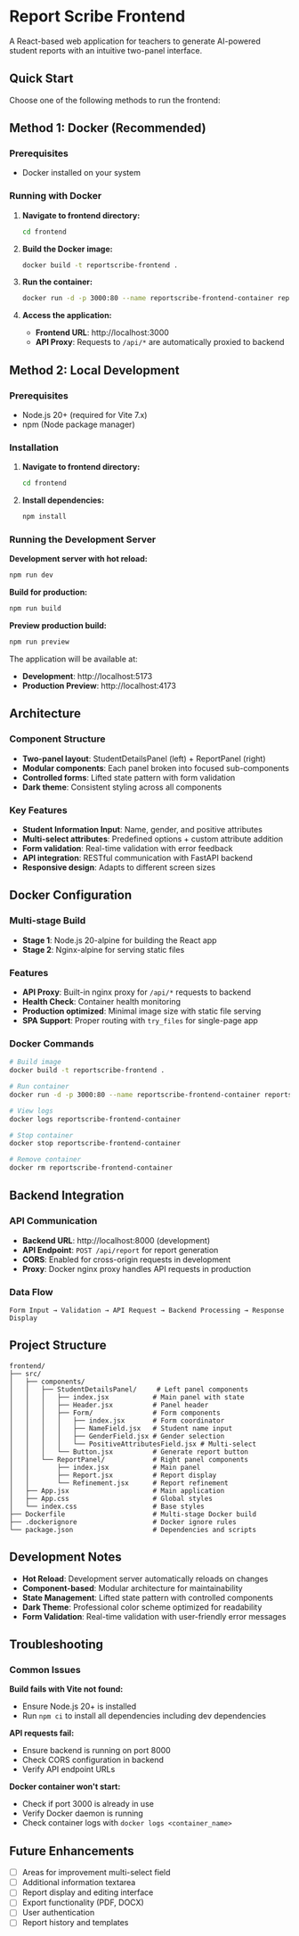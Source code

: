 # Report Scribe Frontend

A React-based web application for teachers to generate AI-powered student reports with an intuitive two-panel interface.

## Quick Start

Choose one of the following methods to run the frontend:

## Method 1: Docker (Recommended)

### Prerequisites

- Docker installed on your system

### Running with Docker

1. **Navigate to frontend directory:**

   ```bash
   cd frontend
   ```

2. **Build the Docker image:**

   ```bash
   docker build -t reportscribe-frontend .
   ```

3. **Run the container:**

   ```bash
   docker run -d -p 3000:80 --name reportscribe-frontend-container reportscribe-frontend
   ```

4. **Access the application:**
   - **Frontend URL**: http://localhost:3000
   - **API Proxy**: Requests to `/api/*` are automatically proxied to backend

## Method 2: Local Development

### Prerequisites

- Node.js 20+ (required for Vite 7.x)
- npm (Node package manager)

### Installation

1. **Navigate to frontend directory:**

   ```bash
   cd frontend
   ```

2. **Install dependencies:**
   ```bash
   npm install
   ```

### Running the Development Server

**Development server with hot reload:**

```bash
npm run dev
```

**Build for production:**

```bash
npm run build
```

**Preview production build:**

```bash
npm run preview
```

The application will be available at:

- **Development**: http://localhost:5173
- **Production Preview**: http://localhost:4173

## Architecture

### Component Structure

- **Two-panel layout**: StudentDetailsPanel (left) + ReportPanel (right)
- **Modular components**: Each panel broken into focused sub-components
- **Controlled forms**: Lifted state pattern with form validation
- **Dark theme**: Consistent styling across all components

### Key Features

- **Student Information Input**: Name, gender, and positive attributes
- **Multi-select attributes**: Predefined options + custom attribute addition
- **Form validation**: Real-time validation with error feedback
- **API integration**: RESTful communication with FastAPI backend
- **Responsive design**: Adapts to different screen sizes

## Docker Configuration

### Multi-stage Build

- **Stage 1**: Node.js 20-alpine for building the React app
- **Stage 2**: Nginx-alpine for serving static files

### Features

- **API Proxy**: Built-in nginx proxy for `/api/*` requests to backend
- **Health Check**: Container health monitoring
- **Production optimized**: Minimal image size with static file serving
- **SPA Support**: Proper routing with `try_files` for single-page app

### Docker Commands

```bash
# Build image
docker build -t reportscribe-frontend .

# Run container
docker run -d -p 3000:80 --name reportscribe-frontend-container reportscribe-frontend

# View logs
docker logs reportscribe-frontend-container

# Stop container
docker stop reportscribe-frontend-container

# Remove container
docker rm reportscribe-frontend-container
```

## Backend Integration

### API Communication

- **Backend URL**: http://localhost:8000 (development)
- **API Endpoint**: `POST /api/report` for report generation
- **CORS**: Enabled for cross-origin requests in development
- **Proxy**: Docker nginx proxy handles API requests in production

### Data Flow

```
Form Input → Validation → API Request → Backend Processing → Response Display
```

## Project Structure

```
frontend/
├── src/
│   ├── components/
│   │   ├── StudentDetailsPanel/     # Left panel components
│   │   │   ├── index.jsx           # Main panel with state
│   │   │   ├── Header.jsx          # Panel header
│   │   │   ├── Form/               # Form components
│   │   │   │   ├── index.jsx       # Form coordinator
│   │   │   │   ├── NameField.jsx   # Student name input
│   │   │   │   ├── GenderField.jsx # Gender selection
│   │   │   │   └── PositiveAttributesField.jsx # Multi-select
│   │   │   └── Button.jsx          # Generate report button
│   │   └── ReportPanel/            # Right panel components
│   │       ├── index.jsx           # Main panel
│   │       ├── Report.jsx          # Report display
│   │       └── Refinement.jsx      # Report refinement
│   ├── App.jsx                     # Main application
│   ├── App.css                     # Global styles
│   └── index.css                   # Base styles
├── Dockerfile                      # Multi-stage Docker build
├── .dockerignore                   # Docker ignore rules
└── package.json                    # Dependencies and scripts
```

## Development Notes

- **Hot Reload**: Development server automatically reloads on changes
- **Component-based**: Modular architecture for maintainability
- **State Management**: Lifted state pattern with controlled components
- **Dark Theme**: Professional color scheme optimized for readability
- **Form Validation**: Real-time validation with user-friendly error messages

## Troubleshooting

### Common Issues

**Build fails with Vite not found:**

- Ensure Node.js 20+ is installed
- Run `npm ci` to install all dependencies including dev dependencies

**API requests fail:**

- Ensure backend is running on port 8000
- Check CORS configuration in backend
- Verify API endpoint URLs

**Docker container won't start:**

- Check if port 3000 is already in use
- Verify Docker daemon is running
- Check container logs with `docker logs <container_name>`

## Future Enhancements

- [ ] Areas for improvement multi-select field
- [ ] Additional information textarea
- [ ] Report display and editing interface
- [ ] Export functionality (PDF, DOCX)
- [ ] User authentication
- [ ] Report history and templates
